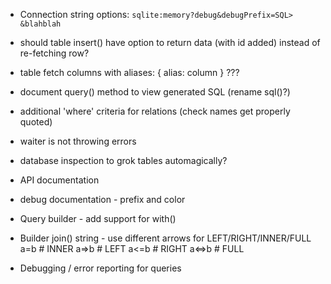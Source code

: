 * Connection string options: `sqlite:memory?debug&debugPrefix=SQL> &blahblah`

* should table insert() have option to return data (with id added) instead of
  re-fetching row?

* table fetch columns with aliases: { alias: column } ???

* document query() method to view generated SQL (rename sql()?)

* additional 'where' criteria for relations (check names get properly quoted)

* waiter is not throwing errors

* database inspection to grok tables automagically?

* API documentation

* debug documentation - prefix and color

* Query builder - add support for with()

* Builder join() string - use different arrows for LEFT/RIGHT/INNER/FULL
  a=b    # INNER
  a=>b   # LEFT
  a<=b   # RIGHT
  a<=>b  # FULL

* Debugging / error reporting for queries